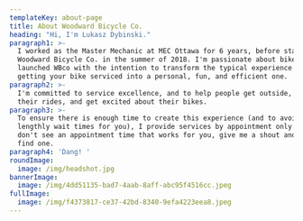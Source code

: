 ```yaml
---
templateKey: about-page
title: About Woodward Bicycle Co.
heading: "Hi, I'm Lukasz Dybinski."
paragraph1: >-
  I worked as the Master Mechanic at MEC Ottawa for 6 years, before starting
  Woodward Bicycle Co. in the summer of 2018. I'm passionate about bikes, and
  launched WBco with the intention to transform the typical experience of
  getting your bike serviced into a personal, fun, and efficient one.
paragraph2: >-
  I'm committed to service excellence, and to help people get outside, enjoy
  their rides, and get excited about their bikes.
paragraph3: >-
  To ensure there is enough time to create this experience (and to avoid
  lengthly wait times for you), I provide services by appointment only. If you
  don't see an appointment time that works for you, give me a shout and we'll
  find one.
paragraph4: 'Dang! '
roundImage:
  image: /img/headshot.jpg
bannerImage:
  image: /img/4dd51135-bad7-4aab-8aff-abc95f4516cc.jpeg
fullImage:
  image: /img/f4373817-ce37-42bd-8340-9efa4223eea8.jpeg
---
```

